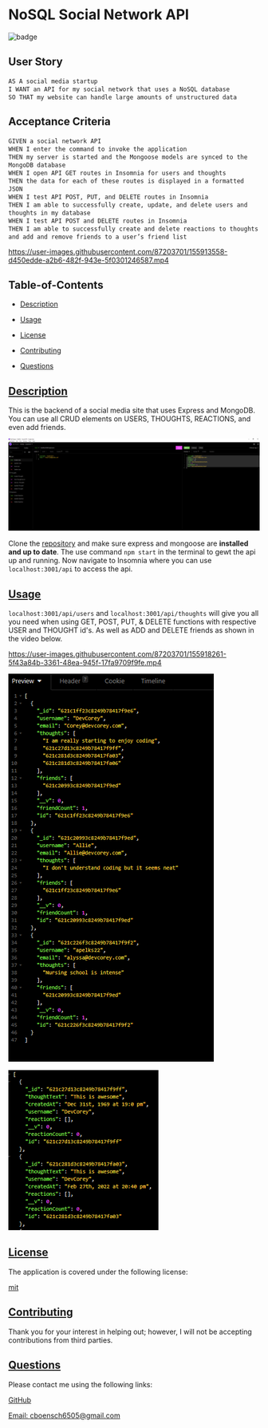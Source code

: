 
  # NoSQL Social Network API
  ![badge](https://img.shields.io/badge/license-mit-blue)
  
  
  ## User Story
  ```
  AS A social media startup
  I WANT an API for my social network that uses a NoSQL database
  SO THAT my website can handle large amounts of unstructured data
  ```
  ## Acceptance Criteria
  ```
  GIVEN a social network API
  WHEN I enter the command to invoke the application
  THEN my server is started and the Mongoose models are synced to the MongoDB database
  WHEN I open API GET routes in Insomnia for users and thoughts
  THEN the data for each of these routes is displayed in a formatted JSON
  WHEN I test API POST, PUT, and DELETE routes in Insomnia
  THEN I am able to successfully create, update, and delete users and thoughts in my database
  WHEN I test API POST and DELETE routes in Insomnia
  THEN I am able to successfully create and delete reactions to thoughts and add and remove friends to a user’s friend list
  ```
  
  

  https://user-images.githubusercontent.com/87203701/155913558-d450edde-a2b6-482f-943e-5f0301246587.mp4



  ## Table-of-Contents

  * [Description](#description)
  * [Usage](#usage)
  
  * [License](#license)
    
  * [Contributing](#contributing)
  * [Questions](#questions)
  
  ## [Description](#table-of-contents)

  This is the backend of a social media site that uses Express and MongoDB. You can use all CRUD elements on USERS, THOUGHTS, REACTIONS, and even add friends.
  
  ![NoSQL - ScreenCapture](assets/img/NoSQLScreenCapture.PNG)

  Clone the [repository](https://github.com/cboensch6505/NoSQLSocialNetworkAPI) and make sure express and mongoose are **installed and up to date**. The use command `npm start` in the terminal to gewt the api up and running. Now navigate to Insomnia where you can use `localhost:3001/api` to access the api.

  ## [Usage](#table-of-contents)

  `localhost:3001/api/users` and `localhost:3001/api/thoughts` will give you all you need when using GET, POST, PUT, & DELETE functions with respective USER and THOUGHT id's. As   well as ADD and DELETE friends as shown in the video below.
  
  https://user-images.githubusercontent.com/87203701/155918261-5f43a84b-3361-48ea-945f-17fa9709f9fe.mp4
  
  ![Users](assets/img/Users.PNG)
  
  ![Thoughts](assets/img/Thoughts.PNG)
  
  
  ## [License](#table-of-contents)

  The application is covered under the following license:

  
  [mit](https://choosealicense.com/licenses/mit)
    
    

  ## [Contributing](#table-of-contents)
  
  
  Thank you for your interest in helping out; however, I will not be accepting contributions from third parties.
    

  ## [Questions](#table-of-contents)

  Please contact me using the following links:

  [GitHub](https://github.com/cboensch6505)

  [Email: cboensch6505@gmail.com](mailto:cboensch6505@gmail.com)

